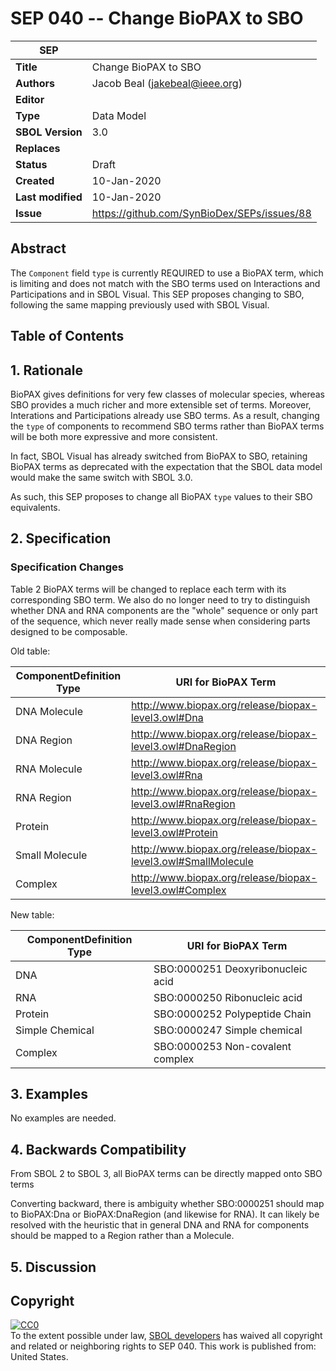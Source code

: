# SEP 040 -- Change BioPAX to SBO

SEP                     | <leave empty>
----------------------|--------------
**Title**                | Change BioPAX to SBO
**Authors**           | Jacob Beal (jakebeal@ieee.org)
**Editor**            | <leave empty>
**Type**               | Data Model
**SBOL Version** | 3.0
**Replaces**        |
**Status**             | Draft
**Created**          | 10-Jan-2020
**Last modified**  | 10-Jan-2020
**Issue**          | https://github.com/SynBioDex/SEPs/issues/88


## Abstract

The `Component` field `type` is currently REQUIRED to use a BioPAX term, which is limiting and does not match with the SBO terms used on Interactions and Participations and in SBOL Visual. This SEP proposes changing to SBO, following the same mapping previously used with SBOL Visual.

## Table of Contents  <remove TOC if SEP is rather short>

## 1. Rationale <a name="rationale"></a>

BioPAX gives definitions for very few classes of molecular species, whereas SBO provides a much richer and more extensible set of terms. Moreover, Interations and Participations already use SBO terms.  As a result, changing the `type` of components to recommend SBO terms rather than BioPAX terms will be both more expressive and more consistent.

In fact, SBOL Visual has already switched from BioPAX to SBO, retaining BioPAX terms as deprecated with the expectation that the SBOL data model would make the same switch with SBOL 3.0.

As such, this SEP proposes to change all BioPAX `type` values to their SBO equivalents.

## 2. Specification <a name="specification"></a>

### Specification Changes

Table 2 BioPAX terms will be changed to replace each term with its corresponding SBO term. We also do no longer need to try to distinguish whether DNA and RNA components are the "whole" sequence or only part of the sequence, which never really made sense when considering parts designed to be composable.

Old table:

>
ComponentDefinition Type | URI for BioPAX Term----------------------|--------------
DNA Molecule	| http://www.biopax.org/release/biopax-level3.owl#Dna
DNA Region 	| http://www.biopax.org/release/biopax-level3.owl#DnaRegion
RNA Molecule	| http://www.biopax.org/release/biopax-level3.owl#Rna
RNA Region 	| http://www.biopax.org/release/biopax-level3.owl#RnaRegion
Protein		| http://www.biopax.org/release/biopax-level3.owl#ProteinSmall Molecule	| http://www.biopax.org/release/biopax-level3.owl#SmallMolecule
Complex		| http://www.biopax.org/release/biopax-level3.owl#ComplexNew table:

>
ComponentDefinition Type | URI for BioPAX Term----------------------|--------------
DNA 			| SBO:0000251 Deoxyribonucleic acid
RNA 			| SBO:0000250 Ribonucleic acid
Protein		| SBO:0000252 Polypeptide ChainSimple Chemical	| SBO:0000247 Simple chemical
Complex		| SBO:0000253 Non-covalent complex

## 3. Examples <a name='example'></a>

No examples are needed.

## 4. Backwards Compatibility <a name='compatibility'></a>

From SBOL 2 to SBOL 3, all BioPAX terms can be directly mapped onto SBO terms

Converting backward, there is ambiguity whether SBO:0000251 should map to BioPAX:Dna or BioPAX:DnaRegion (and likewise for RNA). It can likely be resolved with the heuristic that in general DNA and RNA for components should be mapped to a Region rather than a Molecule.

## 5. Discussion <a name='discussion'></a>



## Copyright <a name='copyright'></a>

<p xmlns:dct="http://purl.org/dc/terms/" xmlns:vcard="http://www.w3.org/2001/vcard-rdf/3.0#">
  <a rel="license"
     href="http://creativecommons.org/publicdomain/zero/1.0/">
    <img src="http://i.creativecommons.org/p/zero/1.0/88x31.png" style="border-style: none;" alt="CC0" />
  </a>
  <br />
  To the extent possible under law,
  <a rel="dct:publisher"
     href="sbolstandard.org">
    <span property="dct:title">SBOL developers</span></a>
  has waived all copyright and related or neighboring rights to
  <span property="dct:title">SEP 040</span>.
This work is published from:
<span property="vcard:Country" datatype="dct:ISO3166"
      content="US" about="sbolstandard.org">
  United States</span>.
</p>
